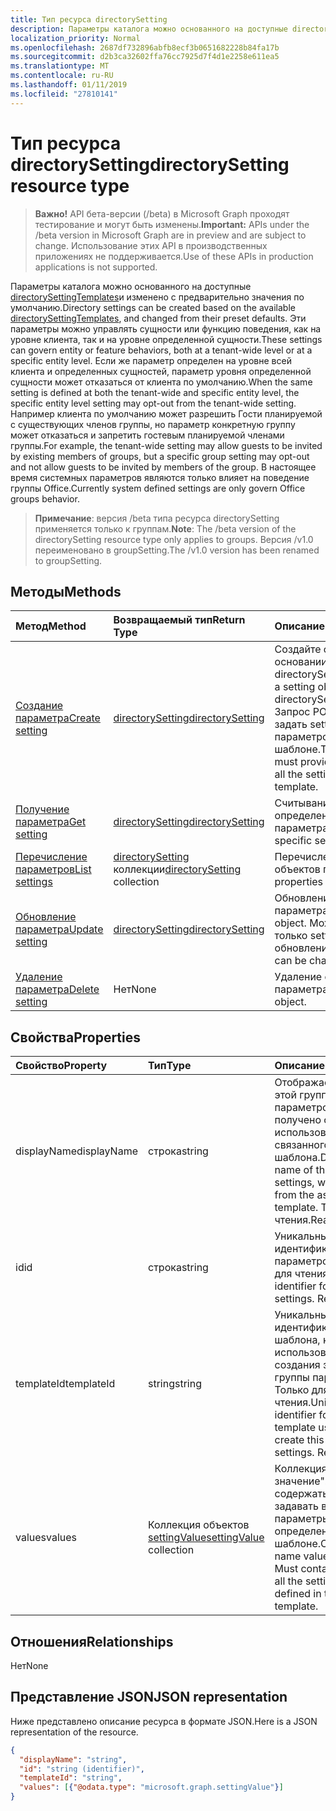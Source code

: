 ```yaml
---
title: Тип ресурса directorySetting
description: Параметры каталога можно основанного на доступные directorySettingTemplates и изменено с предварительно значения по умолчанию. Эти параметры можно управлять сущности или функцию поведения, как на уровне клиента, так и на уровне определенной сущности. Если же параметр определен на уровне всей клиента и определенных сущностей, параметр уровня определенной сущности может отказаться от клиента по умолчанию.  Например клиента по умолчанию может разрешить Гости планируемой с существующих членов группы, но параметр конкретную группу может отказаться и запретить гостевым планируемой членами группы. В настоящее время системных параметров являются только влияет на поведение группы Office.
localization_priority: Normal
ms.openlocfilehash: 2687df732896abfb8ecf3b0651682228b84fa17b
ms.sourcegitcommit: d2b3ca32602ffa76cc7925d7f4d1e2258e611ea5
ms.translationtype: MT
ms.contentlocale: ru-RU
ms.lasthandoff: 01/11/2019
ms.locfileid: "27810141"
---
```

# <a name="directorysetting-resource-type"></a><span data-ttu-id="90c90-107">Тип ресурса directorySetting</span><span class="sxs-lookup"><span data-stu-id="90c90-107">directorySetting resource type</span></span>

> <span data-ttu-id="90c90-108">**Важно!** API бета-версии (/beta) в Microsoft Graph проходят тестирование и могут быть изменены.</span><span class="sxs-lookup"><span data-stu-id="90c90-108">**Important:** APIs under the /beta version in Microsoft Graph are in preview and are subject to change.</span></span> <span data-ttu-id="90c90-109">Использование этих API в производственных приложениях не поддерживается.</span><span class="sxs-lookup"><span data-stu-id="90c90-109">Use of these APIs in production applications is not supported.</span></span>

<span data-ttu-id="90c90-110">Параметры каталога можно основанного на доступные [directorySettingTemplates](directorysettingtemplate.md)и изменено с предварительно значения по умолчанию.</span><span class="sxs-lookup"><span data-stu-id="90c90-110">Directory settings can be created based on the available [directorySettingTemplates](directorysettingtemplate.md), and changed from their preset defaults.</span></span> <span data-ttu-id="90c90-111">Эти параметры можно управлять сущности или функцию поведения, как на уровне клиента, так и на уровне определенной сущности.</span><span class="sxs-lookup"><span data-stu-id="90c90-111">These settings can govern entity or feature behaviors, both at a tenant-wide level or at a specific entity level.</span></span> <span data-ttu-id="90c90-112">Если же параметр определен на уровне всей клиента и определенных сущностей, параметр уровня определенной сущности может отказаться от клиента по умолчанию.</span><span class="sxs-lookup"><span data-stu-id="90c90-112">When the same setting is defined at both the tenant-wide and specific entity level, the specific entity level setting may opt-out from the tenant-wide setting.</span></span>  <span data-ttu-id="90c90-113">Например клиента по умолчанию может разрешить Гости планируемой с существующих членов группы, но параметр конкретную группу может отказаться и запретить гостевым планируемой членами группы.</span><span class="sxs-lookup"><span data-stu-id="90c90-113">For example, the tenant-wide setting may allow guests to be invited by existing members of groups, but a specific group setting may opt-out and not allow guests to be invited by members of the group.</span></span> <span data-ttu-id="90c90-114">В настоящее время системных параметров являются только влияет на поведение группы Office.</span><span class="sxs-lookup"><span data-stu-id="90c90-114">Currently system defined settings are only govern Office groups behavior.</span></span>

> <span data-ttu-id="90c90-115">**Примечание**: версия /beta типа ресурса directorySetting применяется только к группам.</span><span class="sxs-lookup"><span data-stu-id="90c90-115">**Note**: The /beta version of the directorySetting resource type only applies to groups.</span></span> <span data-ttu-id="90c90-116">Версия /v1.0 переименовано в groupSetting.</span><span class="sxs-lookup"><span data-stu-id="90c90-116">The /v1.0 version has been renamed to groupSetting.</span></span>

## <a name="methods"></a><span data-ttu-id="90c90-117">Методы</span><span class="sxs-lookup"><span data-stu-id="90c90-117">Methods</span></span>

| <span data-ttu-id="90c90-118">Метод</span><span class="sxs-lookup"><span data-stu-id="90c90-118">Method</span></span>           | <span data-ttu-id="90c90-119">Возвращаемый тип</span><span class="sxs-lookup"><span data-stu-id="90c90-119">Return Type</span></span>    |<span data-ttu-id="90c90-120">Описание</span><span class="sxs-lookup"><span data-stu-id="90c90-120">Description</span></span>|
|:---------------|:--------|:----------|
|[<span data-ttu-id="90c90-121">Создание параметра</span><span class="sxs-lookup"><span data-stu-id="90c90-121">Create setting</span></span>](../api/directorysetting-post-settings.md) | [<span data-ttu-id="90c90-122">directorySetting</span><span class="sxs-lookup"><span data-stu-id="90c90-122">directorySetting</span></span>](directorysetting.md) |<span data-ttu-id="90c90-123">Создайте объект параметр на основании directorySettingTemplate.</span><span class="sxs-lookup"><span data-stu-id="90c90-123">Create a setting object based on a directorySettingTemplate.</span></span> <span data-ttu-id="90c90-124">Запрос POST необходимо задать settingValues для всех параметров, определенных в шаблоне.</span><span class="sxs-lookup"><span data-stu-id="90c90-124">The POST request must provide settingValues for all the settings defined in the template.</span></span>|
|[<span data-ttu-id="90c90-125">Получение параметра</span><span class="sxs-lookup"><span data-stu-id="90c90-125">Get setting</span></span>](../api/directorysetting-get.md) | [<span data-ttu-id="90c90-126">directorySetting</span><span class="sxs-lookup"><span data-stu-id="90c90-126">directorySetting</span></span>](directorysetting.md) |<span data-ttu-id="90c90-127">Считывание свойств определенного объекта параметра.</span><span class="sxs-lookup"><span data-stu-id="90c90-127">Read properties of a specific setting object.</span></span>|
|[<span data-ttu-id="90c90-128">Перечисление параметров</span><span class="sxs-lookup"><span data-stu-id="90c90-128">List settings</span></span>](../api/directorysetting-list.md) | <span data-ttu-id="90c90-129">[directorySetting](directorysetting.md) коллекции</span><span class="sxs-lookup"><span data-stu-id="90c90-129">[directorySetting](directorysetting.md) collection</span></span> |<span data-ttu-id="90c90-130">Перечисление свойств всех объектов параметра.</span><span class="sxs-lookup"><span data-stu-id="90c90-130">List properties of all setting objects.</span></span>|
|[<span data-ttu-id="90c90-131">Обновление параметра</span><span class="sxs-lookup"><span data-stu-id="90c90-131">Update setting</span></span>](../api/directorysetting-update.md) | [<span data-ttu-id="90c90-132">directorySetting</span><span class="sxs-lookup"><span data-stu-id="90c90-132">directorySetting</span></span>](directorysetting.md)  |<span data-ttu-id="90c90-133">Обновление объекта параметра.</span><span class="sxs-lookup"><span data-stu-id="90c90-133">Update a setting object.</span></span> <span data-ttu-id="90c90-134">Можно изменить только settingValues в обновление.</span><span class="sxs-lookup"><span data-stu-id="90c90-134">Only settingValues can be changed in an update.</span></span>|
|[<span data-ttu-id="90c90-135">Удаление параметра</span><span class="sxs-lookup"><span data-stu-id="90c90-135">Delete setting</span></span>](../api/directorysetting-delete.md) | <span data-ttu-id="90c90-136">Нет</span><span class="sxs-lookup"><span data-stu-id="90c90-136">None</span></span> |<span data-ttu-id="90c90-137">Удаление объекта параметра.</span><span class="sxs-lookup"><span data-stu-id="90c90-137">Delete a setting object.</span></span> |

## <a name="properties"></a><span data-ttu-id="90c90-138">Свойства</span><span class="sxs-lookup"><span data-stu-id="90c90-138">Properties</span></span>
| <span data-ttu-id="90c90-139">Свойство</span><span class="sxs-lookup"><span data-stu-id="90c90-139">Property</span></span>     | <span data-ttu-id="90c90-140">Тип</span><span class="sxs-lookup"><span data-stu-id="90c90-140">Type</span></span>   |<span data-ttu-id="90c90-141">Описание</span><span class="sxs-lookup"><span data-stu-id="90c90-141">Description</span></span>|
|:---------------|:--------|:----------|
|<span data-ttu-id="90c90-142">displayName</span><span class="sxs-lookup"><span data-stu-id="90c90-142">displayName</span></span>|<span data-ttu-id="90c90-143">строка</span><span class="sxs-lookup"><span data-stu-id="90c90-143">string</span></span>|<span data-ttu-id="90c90-144">Отображаемое имя этой группы параметров, которое получено с использованием связанного шаблона.</span><span class="sxs-lookup"><span data-stu-id="90c90-144">Display name of this group of settings, which comes from the associated template.</span></span> <span data-ttu-id="90c90-145">Только для чтения.</span><span class="sxs-lookup"><span data-stu-id="90c90-145">Read-only.</span></span>|
|<span data-ttu-id="90c90-146">id</span><span class="sxs-lookup"><span data-stu-id="90c90-146">id</span></span>|<span data-ttu-id="90c90-147">строка</span><span class="sxs-lookup"><span data-stu-id="90c90-147">string</span></span>| <span data-ttu-id="90c90-p108">Уникальный идентификатор этих параметров. Только для чтения.</span><span class="sxs-lookup"><span data-stu-id="90c90-p108">Unique identifier for these settings. Read-only.</span></span>|
|<span data-ttu-id="90c90-150">templateId</span><span class="sxs-lookup"><span data-stu-id="90c90-150">templateId</span></span>|<span data-ttu-id="90c90-151">string</span><span class="sxs-lookup"><span data-stu-id="90c90-151">string</span></span>| <span data-ttu-id="90c90-p109">Уникальный идентификатор шаблона, который использовался для создания этой группы параметров. Только для чтения.</span><span class="sxs-lookup"><span data-stu-id="90c90-p109">Unique identifier for the template used to create this group of settings. Read-only.</span></span>|
|<span data-ttu-id="90c90-154">values</span><span class="sxs-lookup"><span data-stu-id="90c90-154">values</span></span>|<span data-ttu-id="90c90-155">Коллекция объектов [settingValue](settingvalue.md)</span><span class="sxs-lookup"><span data-stu-id="90c90-155">[settingValue](settingvalue.md) collection</span></span>| <span data-ttu-id="90c90-p110">Коллекция пар "имя-значение". Должно содержать и задавать все параметры, определенные в шаблоне.</span><span class="sxs-lookup"><span data-stu-id="90c90-p110">Collection of name value pairs. Must contain and set all the settings defined in the template.</span></span>|

## <a name="relationships"></a><span data-ttu-id="90c90-158">Отношения</span><span class="sxs-lookup"><span data-stu-id="90c90-158">Relationships</span></span>
<span data-ttu-id="90c90-159">Нет</span><span class="sxs-lookup"><span data-stu-id="90c90-159">None</span></span>


## <a name="json-representation"></a><span data-ttu-id="90c90-160">Представление JSON</span><span class="sxs-lookup"><span data-stu-id="90c90-160">JSON representation</span></span>

<span data-ttu-id="90c90-161">Ниже представлено описание ресурса в формате JSON.</span><span class="sxs-lookup"><span data-stu-id="90c90-161">Here is a JSON representation of the resource.</span></span>

<!-- {
  "blockType": "resource",
  "optionalProperties": [

  ],
  "@odata.type": "microsoft.graph.directorySetting"
}-->

```json
{
  "displayName": "string",
  "id": "string (identifier)",
  "templateId": "string",
  "values": [{"@odata.type": "microsoft.graph.settingValue"}]
}

```

<!-- uuid: 8fcb5dbc-d5aa-4681-8e31-b001d5168d79
2015-10-25 14:57:30 UTC -->
<!-- {
  "type": "#page.annotation",
  "description": "directorySetting resource",
  "keywords": "",
  "section": "documentation",
  "tocPath": ""
}-->

